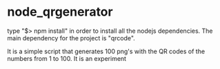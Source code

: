 # node_qrgenerator

type "$> npm install" in order to install all the nodejs dependencies. The main dependency for the project is "qrcode". 

It is a simple script that generates 100 png's with the QR codes of the numbers from 1 to 100. It is an experiment
